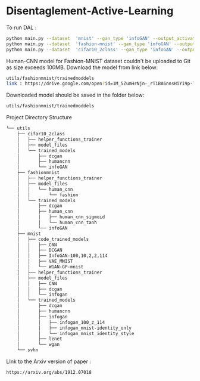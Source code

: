 # Disentaglement-Active-Learning

To run DAL :
```bash
python main.py --dataset  'mnist' --gan_type 'infoGAN' --output_activation 'sigmoid' --data_size 10000
python main.py --dataset  'fashion-mnist' --gan_type 'infoGAN' --output_activation 'tanh' --data_size 10000
python main.py --dataset  'cifar10_2class' --gan_type 'infoGAN' --output_activation 'tanh' --data_size 10000 --no_classes 2 --input_channel 3  --input_size 32
```

Human-CNN model for Fashion-MNIST dataset couldn't be uploaded to Git as size exceeds 100MB. Download  the
model from link below: 
```bash
utils/fashionmnist/trainedmoddels 
link : https://drive.google.com/open?id=1M_5ZumHrNjn-_rTiBA6nnsHiYi9p-TbU
```

Downloaded model should be saved in the folder below:
```bash
utils/fashionmnist/trainedmoddels 
```

Project Directory Structure
```bash
└── utils
    ├── cifar10_2class
    │   ├── helper_functions_trainer
    │   ├── model_files
    │   └── trained_models
    │       ├── dcgan
    │       ├── humancnn
    │       └── infoGAN
    ├── fashionmnist
    │   ├── helper_functions_trainer
    │   ├── model_files
    │   │   └── human_cnn
    │   │       └── fashion
    │   └── trained_models
    │       ├── dcgan
    │       ├── human_cnn
    │       │   ├── human_cnn_sigmoid
    │       │   └── human_cnn_tanh
    │       └── infoGAN
    ├── mnist
    │   ├── code_trained_models
    │   │   ├── CNN
    │   │   ├── DCGAN
    │   │   ├── InfoGAN-100,10,2,2,114
    │   │   ├── VAE_MNIST
    │   │   └── WGAN-GP-mnist
    │   ├── helper_functions_trainer
    │   ├── model_files
    │   │   ├── CNN
    │   │   ├── dcgan
    │   │   └── infogan
    │   └── trained_models
    │       ├── dcgan
    │       ├── humancnn
    │       ├── infogan
    │       │   ├── infogan_100_z_114
    │       │   ├── infogan_mnist-identity_only
    │       │   └── infogan_mnist_identity_style
    │       ├── lenet
    │       └── wgan
    └── svhn
```

LInk to the Arxiv version of paper :
```bash
https://arxiv.org/abs/1912.07018
```
